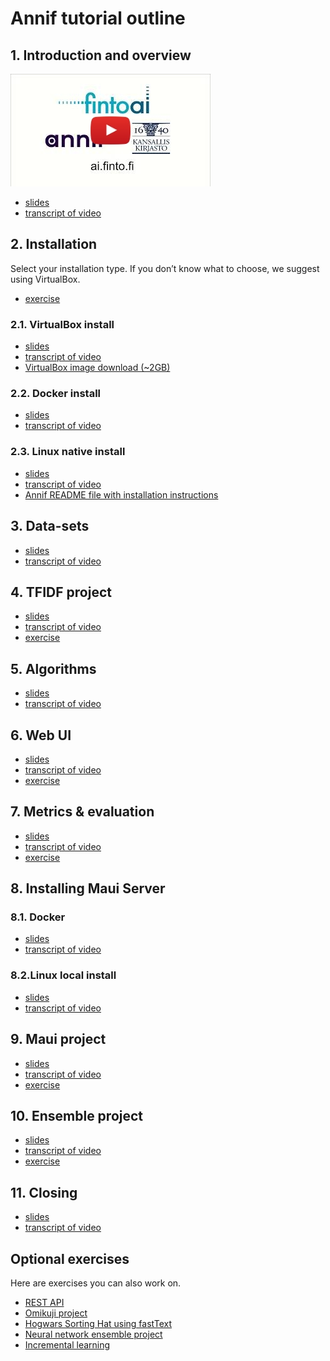 # Annif tutorial outline
## 1. Introduction and overview

[![Watch the video](img/ZKN22mXKMm8.jpg)](https://youtu.be/ZKN22mXKMm8)

- [slides]()
- [transcript of video]()

## 2. Installation
Select your installation type. If you don’t know what to choose, we suggest using VirtualBox.
- [exercise](/exercises/01_install_annif.md)

### 2.1. VirtualBox install

- [slides]()
- [transcript of video]()
- [VirtualBox image download (~2GB)](https://annif.org/download/)

### 2.2. Docker install

- [slides]()
- [transcript of video]()

### 2.3. Linux native install

- [slides]()
- [transcript of video]()
- [Annif README file with installation instructions](https://github.com/NatLibFi/Annif/blob/master/README.md)

## 3. Data-sets

- [slides]()
- [transcript of video]()

## 4. TFIDF project

- [slides]()
- [transcript of video]()
- [exercise](/exercises/02_tfidf_project.md)

## 5. Algorithms

- [slides]()
- [transcript of video]()

## 6. Web UI

- [slides]()
- [transcript of video]()
- [exercise](/exercises/03_web_ui.md)

## 7. Metrics & evaluation

- [slides]()
- [transcript of video]()
- [exercise](/exercises/04_evaluate.md)

## 8. Installing Maui Server
### 8.1. Docker

- [slides]()
- [transcript of video]()

### 8.2.Linux local install

- [slides]()
- [transcript of video]()

## 9. Maui project

- [slides]()
- [transcript of video]()
- [exercise](/exercises/05_maui_project.md)

## 10. Ensemble project

- [slides]()
- [transcript of video]()
- [exercise](/exercises/06_ensemble_project.md)

## 11. Closing

- [slides]()
- [transcript of video]()

## Optional exercises

Here are exercises you can also work on.
- [REST API](/exercises/07_rest_api.md)
- [Omikuji project](/exercises/08_omikuji_project.md)
- [Hogwars Sorting Hat using fastText](/exercises/09_hogwarts.md)
- [Neural network ensemble project](/exercises/10_nn_ensemble_project.md)
- [Incremental learning](/exercises/11_incremental_learning.md)
